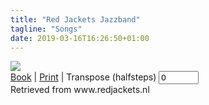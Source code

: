 ```yaml
---
title: "Red Jackets Jazzband"
tagline: "Songs"
date: 2019-03-16T16:26:50+01:00
---
```


<script src="/script/abcjs_midi_5.6.5-min.js" type="text/javascript"></script>
<script src="/script/render_abc.js" type="text/javascript"></script>

<img src="/images/redjackets_logo.png" class="printLogo hideOnScreen" />
<div id="abc_menu" class="hideOnprint"></div>
<div id="sheetmenu" class="hideOnprint">
<a id="printBookLink" title="Get the book" href="#" onclick="renderBook()">Book</a> | 
<a id="printLink" title="Print this page" href="#" onclick="window.print();return false;">Print</a> | 
Transpose (halfsteps)
<input type="number" id="transpose" name="quantity" value="0" min="-12" max="12" oninput="rerenderFile()">
</div>
<div id="songtitle" class="songtitle"></div>
<div id="chordtable" class="chordtable"></div>
<div id="notation" class="notation"></div>
<div id="book"></div>

<div id="songPrintFooter" class="songPrintFooter hideOnScreen">
Retrieved from www.redjackets.nl
</div>